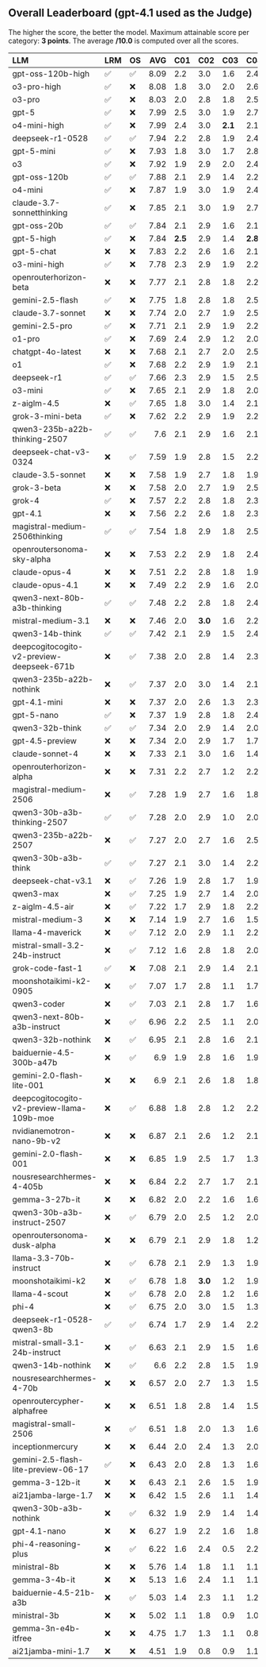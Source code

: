 ## Overall Leaderboard (gpt-4.1 used as the Judge)

The higher the score, the better the model.
Maximum attainable score per category: **3 points**.
The average **/10.0** is computed over all the scores.

| LLM                                        | LRM                | OS                 |   AVG | C01     | C02     | C03     | C04     | C05     | C06     | C07     | C08     | C09     | C10     | C11     | C12     | C13     |
|:-------------------------------------------|:-------------------|:-------------------|------:|:--------|:--------|:--------|:--------|:--------|:--------|:--------|:--------|:--------|:--------|:--------|:--------|:--------|
| gpt-oss-120b-high                          | :white_check_mark: | :white_check_mark: |  8.09 | 2.2     | 3.0     | 1.6     | 2.4     | 1.8     | 2.8     | 2.4     | **2.7** | 2.8     | 1.8     | **2.5** | 2.8     | 2.8     |
| o3-pro-high                                | :white_check_mark: | :x:                |  8.08 | 1.8     | 3.0     | 2.0     | 2.6     | 2.2     | 2.7     | 2.4     | 2.5     | 2.8     | 1.9     | 2.2     | 2.8     | 2.7     |
| o3-pro                                     | :white_check_mark: | :x:                |  8.03 | 2.0     | 2.8     | 1.8     | 2.5     | 2.1     | 2.8     | 2.5     | 2.5     | 2.9     | 1.8     | 2.2     | 2.7     | 2.7     |
| gpt-5                                      | :white_check_mark: | :x:                |  7.99 | 2.5     | 3.0     | 1.9     | 2.7     | 1.9     | 2.8     | 2.2     | 2.5     | 2.8     | 1.4     | 2.2     | 2.5     | 2.8     |
| o4-mini-high                               | :white_check_mark: | :x:                |  7.99 | 2.4     | 3.0     | **2.1** | 2.1     | 1.9     | **2.9** | 2.4     | 2.4     | 2.9     | 1.7     | 2.1     | 2.5     | 2.8     |
| deepseek-r1-0528                           | :white_check_mark: | :white_check_mark: |  7.94 | 2.2     | 2.8     | 1.9     | 2.4     | 1.8     | 2.8     | 2.5     | 2.6     | 2.8     | 1.4     | 2.2     | 2.8     | 2.7     |
| gpt-5-mini                                 | :white_check_mark: | :x:                |  7.93 | 1.8     | 3.0     | 1.7     | 2.8     | 1.6     | 2.9     | 2.5     | 2.3     | 2.9     | **1.9** | 2.2     | 2.7     | 2.7     |
| o3                                         | :white_check_mark: | :x:                |  7.92 | 1.9     | 2.9     | 2.0     | 2.4     | 1.6     | 2.8     | 2.5     | 2.4     | 2.8     | 1.8     | 2.3     | 2.7     | 2.8     |
| gpt-oss-120b                               | :white_check_mark: | :white_check_mark: |  7.88 | 2.1     | 2.9     | 1.4     | 2.2     | 2.1     | 2.9     | 2.5     | 2.5     | 2.8     | 1.5     | 2.4     | 2.8     | 2.8     |
| o4-mini                                    | :white_check_mark: | :x:                |  7.87 | 1.9     | 3.0     | 1.9     | 2.4     | 1.9     | 2.7     | 2.5     | 2.2     | 2.8     | 1.9     | 2.3     | 2.6     | 2.6     |
| claude-3.7-sonnetthinking                  | :white_check_mark: | :x:                |  7.85 | 2.1     | 3.0     | 1.9     | 2.7     | 1.9     | 2.8     | 2.5     | 2.2     | 2.8     | 1.4     | 2.2     | 2.6     | 2.7     |
| gpt-oss-20b                                | :white_check_mark: | :white_check_mark: |  7.84 | 2.1     | 2.9     | 1.6     | 2.1     | 1.8     | 2.8     | 2.5     | 2.6     | 2.9     | 1.6     | 2.4     | 2.6     | 2.7     |
| gpt-5-high                                 | :white_check_mark: | :x:                |  7.84 | **2.5** | 2.9     | 1.4     | **2.8** | 1.9     | 2.5     | 2.5     | 2.2     | 2.9     | 1.4     | 2.2     | 2.6     | 2.7     |
| gpt-5-chat                                 | :x:                | :x:                |  7.83 | 2.2     | 2.6     | 1.6     | 2.1     | **2.4** | 2.9     | **2.7** | 1.6     | 2.9     | 1.6     | 2.2     | 2.8     | 2.8     |
| o3-mini-high                               | :white_check_mark: | :x:                |  7.78 | 2.3     | 2.9     | 1.9     | 2.2     | 2.1     | 2.8     | 2.2     | 2.3     | 2.9     | 1.5     | 2.2     | 2.4     | 2.6     |
| openrouterhorizon-beta                     | :x:                | :x:                |  7.77 | 2.1     | 2.8     | 1.8     | 2.2     | 2.3     | 2.8     | 2.4     | 1.9     | 2.9     | 1.7     | 2.3     | 2.4     | 2.7     |
| gemini-2.5-flash                           | :white_check_mark: | :x:                |  7.75 | 1.8     | 2.8     | 1.8     | 2.5     | 2.0     | 2.6     | 2.5     | 2.2     | 2.8     | 1.9     | 2.2     | 2.3     | 2.7     |
| claude-3.7-sonnet                          | :x:                | :x:                |  7.74 | 2.0     | 2.7     | 1.9     | 2.5     | 1.8     | 2.5     | 2.4     | 2.4     | 2.9     | 1.8     | 2.0     | 2.6     | 2.7     |
| gemini-2.5-pro                             | :white_check_mark: | :x:                |  7.71 | 2.1     | 2.9     | 1.9     | 2.2     | 1.9     | 2.6     | 2.5     | 2.2     | 2.9     | 1.8     | 2.2     | 2.3     | 2.6     |
| o1-pro                                     | :white_check_mark: | :x:                |  7.69 | 2.4     | 2.9     | 1.2     | 2.0     | 2.0     | 2.9     | 2.5     | 2.5     | 2.8     | 1.7     | 2.2     | 2.4     | 2.5     |
| chatgpt-4o-latest                          | :x:                | :x:                |  7.68 | 2.1     | 2.7     | 2.0     | 2.5     | 1.9     | 2.8     | 2.5     | 1.6     | 2.7     | 1.4     | 2.4     | 2.5     | 2.7     |
| o1                                         | :white_check_mark: | :x:                |  7.68 | 2.2     | 2.9     | 1.9     | 2.1     | 2.0     | 2.5     | 2.5     | 2.4     | 2.8     | 1.6     | 2.0     | 2.4     | 2.7     |
| deepseek-r1                                | :white_check_mark: | :white_check_mark: |  7.66 | 2.3     | 2.9     | 1.5     | 2.5     | 1.4     | 2.9     | 2.5     | 2.2     | 2.9     | 1.6     | 2.2     | 2.5     | 2.7     |
| o3-mini                                    | :white_check_mark: | :x:                |  7.65 | 2.1     | 2.9     | 1.8     | 2.0     | 2.0     | 2.8     | 2.5     | 2.2     | 2.8     | 1.4     | 1.9     | 2.4     | 2.8     |
| z-aiglm-4.5                                | :x:                | :white_check_mark: |  7.65 | 1.8     | 3.0     | 1.4     | 2.1     | 2.2     | 2.9     | 2.2     | 2.3     | 2.8     | 1.7     | 2.1     | 2.6     | 2.7     |
| grok-3-mini-beta                           | :white_check_mark: | :x:                |  7.62 | 2.2     | 2.9     | 1.9     | 2.2     | 1.4     | 2.7     | 2.5     | 2.2     | 2.9     | 1.5     | 2.1     | 2.8     | 2.5     |
| qwen3-235b-a22b-thinking-2507              | :white_check_mark: | :white_check_mark: |  7.6  | 2.1     | 2.9     | 1.6     | 2.1     | 1.6     | 2.9     | 2.5     | 2.4     | 2.9     | 1.4     | 2.1     | **2.8** | 2.5     |
| deepseek-chat-v3-0324                      | :x:                | :white_check_mark: |  7.59 | 1.9     | 2.8     | 1.5     | 2.2     | 1.4     | 2.8     | 2.6     | 2.5     | 3.0     | 1.5     | 2.1     | 2.8     | 2.5     |
| claude-3.5-sonnet                          | :x:                | :x:                |  7.58 | 1.9     | 2.7     | 1.8     | 1.9     | 1.9     | 2.8     | 2.3     | 2.2     | 2.9     | 1.8     | 2.0     | 2.8     | 2.7     |
| grok-3-beta                                | :x:                | :x:                |  7.58 | 2.0     | 2.7     | 1.9     | 2.5     | 1.6     | 2.8     | 2.6     | 1.6     | 2.8     | 1.6     | 2.1     | 2.7     | 2.7     |
| grok-4                                     | :white_check_mark: | :x:                |  7.57 | 2.2     | 2.8     | 1.8     | 2.3     | 1.2     | 2.8     | 2.5     | 2.1     | 2.8     | 1.6     | 2.3     | 2.5     | 2.6     |
| gpt-4.1                                    | :x:                | :x:                |  7.56 | 2.2     | 2.6     | 1.8     | 2.3     | 2.2     | 2.8     | 2.4     | 1.6     | 2.8     | 1.2     | 2.3     | 2.8     | 2.6     |
| magistral-medium-2506thinking              | :white_check_mark: | :white_check_mark: |  7.54 | 1.8     | 2.9     | 1.8     | 2.5     | 1.4     | 2.8     | 2.5     | 2.2     | 2.8     | 1.3     | 2.2     | 2.6     | 2.6     |
| openroutersonoma-sky-alpha                 | :x:                | :x:                |  7.53 | 2.2     | 2.9     | 1.8     | 2.4     | 1.4     | 2.7     | 2.5     | 1.8     | 2.9     | 1.7     | 2.1     | 2.5     | 2.5     |
| claude-opus-4                              | :x:                | :x:                |  7.51 | 2.2     | 2.8     | 1.8     | 1.9     | 1.5     | 2.7     | 2.5     | 2.3     | 2.9     | 1.6     | 1.8     | 2.7     | 2.8     |
| claude-opus-4.1                            | :x:                | :x:                |  7.49 | 2.2     | 2.9     | 1.6     | 2.0     | 1.6     | 2.8     | 2.2     | 1.7     | 2.8     | 1.6     | 2.2     | 2.8     | 2.8     |
| qwen3-next-80b-a3b-thinking                | :white_check_mark: | :white_check_mark: |  7.48 | 2.2     | 2.8     | 1.8     | 2.4     | 1.3     | 2.5     | 2.5     | 2.2     | **3.0** | 1.6     | 2.0     | 2.4     | 2.5     |
| mistral-medium-3.1                         | :x:                | :x:                |  7.46 | 2.0     | **3.0** | 1.6     | 2.2     | 1.2     | 2.7     | 2.6     | 1.7     | 2.8     | 1.7     | 2.3     | 2.5     | 2.8     |
| qwen3-14b-think                            | :white_check_mark: | :white_check_mark: |  7.42 | 2.1     | 2.9     | 1.5     | 2.4     | 1.1     | 2.7     | 2.4     | 2.2     | 2.7     | 1.5     | 2.2     | 2.5     | 2.8     |
| deepcogitocogito-v2-preview-deepseek-671b  | :x:                | :white_check_mark: |  7.38 | 2.0     | 2.8     | 1.4     | 2.3     | 2.1     | 2.8     | 2.0     | 2.3     | 2.5     | 1.3     | 1.9     | 2.6     | 2.6     |
| qwen3-235b-a22b-nothink                    | :x:                | :white_check_mark: |  7.37 | 2.0     | 3.0     | 1.4     | 2.1     | 1.1     | 2.6     | 2.5     | 1.8     | 2.9     | **1.9** | 2.1     | 2.6     | 2.6     |
| gpt-4.1-mini                               | :x:                | :x:                |  7.37 | 2.0     | 2.6     | 1.3     | 2.3     | 1.6     | 2.8     | 2.3     | 2.2     | 2.8     | 1.1     | 2.2     | 2.7     | 2.6     |
| gpt-5-nano                                 | :white_check_mark: | :x:                |  7.37 | 1.9     | 2.8     | 1.8     | 2.4     | 0.9     | 2.9     | 2.5     | 2.0     | 2.9     | 1.4     | 1.9     | 2.6     | 2.7     |
| qwen3-32b-think                            | :white_check_mark: | :white_check_mark: |  7.34 | 2.0     | 2.9     | 1.4     | 2.0     | 1.6     | 2.8     | 2.5     | 1.4     | 2.9     | 1.6     | 2.3     | 2.5     | 2.7     |
| gpt-4.5-preview                            | :x:                | :x:                |  7.34 | 2.0     | 2.9     | 1.7     | 1.7     | 1.4     | 2.8     | 2.5     | 1.8     | 2.8     | 1.6     | 2.3     | 2.4     | 2.7     |
| claude-sonnet-4                            | :x:                | :x:                |  7.33 | 2.1     | 3.0     | 1.6     | 1.4     | 1.6     | 2.8     | 2.4     | 1.6     | 2.8     | 1.6     | 2.3     | 2.6     | 2.8     |
| openrouterhorizon-alpha                    | :x:                | :x:                |  7.31 | 2.2     | 2.7     | 1.2     | 2.2     | 2.0     | 2.8     | 2.4     | 1.0     | 2.9     | 1.4     | 2.3     | 2.6     | 2.8     |
| magistral-medium-2506                      | :x:                | :white_check_mark: |  7.28 | 1.9     | 2.7     | 1.6     | 1.8     | 1.4     | 2.9     | 2.4     | 1.8     | 2.9     | 1.8     | 2.1     | 2.5     | 2.6     |
| qwen3-30b-a3b-thinking-2507                | :white_check_mark: | :white_check_mark: |  7.28 | 2.0     | 2.9     | 1.0     | 2.0     | 1.6     | 2.8     | 2.4     | 2.5     | 2.8     | 1.4     | 2.0     | 2.4     | 2.6     |
| qwen3-235b-a22b-2507                       | :x:                | :white_check_mark: |  7.27 | 2.0     | 2.7     | 1.6     | 2.5     | 1.5     | 2.7     | 2.3     | 1.4     | 2.9     | 1.6     | 2.0     | 2.6     | 2.7     |
| qwen3-30b-a3b-think                        | :white_check_mark: | :white_check_mark: |  7.27 | 2.1     | 3.0     | 1.4     | 2.2     | 1.1     | 2.8     | 2.1     | 1.9     | 2.9     | 1.5     | 2.1     | 2.6     | 2.6     |
| deepseek-chat-v3.1                         | :x:                | :white_check_mark: |  7.26 | 1.9     | 2.8     | 1.7     | 1.9     | 1.2     | 2.8     | 2.2     | 2.5     | 2.8     | 1.3     | 2.3     | 2.3     | 2.6     |
| qwen3-max                                  | :x:                | :white_check_mark: |  7.25 | 1.9     | 2.7     | 1.4     | 2.0     | 1.9     | 2.9     | 2.2     | 1.7     | 2.8     | 1.2     | 2.1     | 2.6     | 2.7     |
| z-aiglm-4.5-air                            | :x:                | :white_check_mark: |  7.22 | 1.7     | 2.9     | 1.8     | 2.2     | 1.3     | 2.9     | 2.2     | 1.7     | 2.9     | 1.5     | 2.0     | 2.4     | 2.7     |
| mistral-medium-3                           | :x:                | :x:                |  7.14 | 1.9     | 2.7     | 1.6     | 1.5     | 1.4     | 2.9     | 2.5     | 1.4     | 2.9     | 1.4     | 2.2     | 2.6     | 2.8     |
| llama-4-maverick                           | :x:                | :white_check_mark: |  7.12 | 2.0     | 2.9     | 1.1     | 2.2     | 0.8     | 2.8     | 2.6     | 2.4     | 2.8     | 1.3     | 1.9     | 2.5     | 2.5     |
| mistral-small-3.2-24b-instruct             | :x:                | :white_check_mark: |  7.12 | 1.6     | 2.8     | 1.8     | 2.0     | 1.1     | 2.1     | 2.5     | 2.4     | 2.8     | 1.4     | 2.1     | 2.4     | 2.6     |
| grok-code-fast-1                           | :white_check_mark: | :x:                |  7.08 | 2.1     | 2.9     | 1.4     | 2.1     | 1.4     | 2.5     | 2.0     | 1.7     | 2.8     | 1.3     | 2.2     | 2.6     | 2.7     |
| moonshotaikimi-k2-0905                     | :x:                | :white_check_mark: |  7.07 | 1.7     | 2.8     | 1.1     | 1.7     | 1.6     | 2.7     | 2.4     | 2.5     | 2.6     | 1.4     | 2.2     | 2.3     | 2.6     |
| qwen3-coder                                | :x:                | :white_check_mark: |  7.03 | 2.1     | 2.8     | 1.7     | 1.6     | 1.4     | 2.7     | 2.2     | 1.7     | 2.9     | 1.4     | 1.9     | 2.5     | 2.5     |
| qwen3-next-80b-a3b-instruct                | :x:                | :white_check_mark: |  6.96 | 2.2     | 2.5     | 1.1     | 2.0     | 1.1     | 2.8     | 2.2     | 1.6     | 2.8     | 1.5     | 2.0     | 2.7     | 2.6     |
| qwen3-32b-nothink                          | :x:                | :white_check_mark: |  6.95 | 2.1     | 2.8     | 1.6     | 2.1     | 1.2     | 2.7     | 2.2     | 1.2     | 2.9     | 1.2     | 2.3     | 2.3     | 2.5     |
| baiduernie-4.5-300b-a47b                   | :x:                | :white_check_mark: |  6.9  | 1.9     | 2.8     | 1.6     | 1.9     | 1.4     | 2.9     | 2.1     | 1.0     | 2.8     | 1.5     | 1.9     | 2.6     | 2.7     |
| gemini-2.0-flash-lite-001                  | :x:                | :x:                |  6.9  | 2.1     | 2.6     | 1.8     | 1.8     | 1.5     | 2.9     | 2.5     | 1.1     | 2.8     | 1.4     | 1.9     | 1.9     | 2.5     |
| deepcogitocogito-v2-preview-llama-109b-moe | :x:                | :white_check_mark: |  6.88 | 1.8     | 2.8     | 1.2     | 2.2     | 1.4     | 2.4     | 2.6     | 1.5     | 2.6     | 1.3     | 1.9     | 2.5     | 2.6     |
| nvidianemotron-nano-9b-v2                  | :x:                | :x:                |  6.87 | 2.1     | 2.6     | 1.2     | 2.1     | 1.2     | 2.5     | 1.9     | 1.9     | 2.7     | 1.5     | 2.1     | 2.3     | 2.5     |
| gemini-2.0-flash-001                       | :x:                | :x:                |  6.85 | 1.9     | 2.5     | 1.7     | 1.3     | 1.1     | 2.9     | 2.1     | 2.4     | 2.9     | 1.2     | 2.1     | 2.3     | 2.4     |
| nousresearchhermes-4-405b                  | :x:                | :x:                |  6.84 | 2.2     | 2.7     | 1.7     | 2.1     | 1.1     | 2.5     | 2.2     | 0.7     | 2.9     | 1.2     | 2.2     | 2.2     | **2.9** |
| gemma-3-27b-it                             | :x:                | :x:                |  6.82 | 2.0     | 2.2     | 1.6     | 1.6     | 1.3     | 2.8     | 2.2     | 1.4     | 2.8     | 1.5     | 2.2     | 2.3     | 2.7     |
| qwen3-30b-a3b-instruct-2507                | :x:                | :white_check_mark: |  6.79 | 2.0     | 2.5     | 1.2     | 2.0     | 1.2     | 2.8     | 1.9     | 1.6     | 2.8     | 1.2     | 2.2     | 2.3     | 2.6     |
| openroutersonoma-dusk-alpha                | :x:                | :x:                |  6.79 | 2.1     | 2.9     | 1.8     | 1.2     | 1.2     | 2.2     | 2.5     | 1.1     | 2.8     | 1.6     | 2.1     | 2.3     | 2.8     |
| llama-3.3-70b-instruct                     | :x:                | :white_check_mark: |  6.78 | 2.1     | 2.9     | 1.3     | 1.9     | 0.9     | 2.7     | 2.2     | 1.5     | 2.9     | 1.3     | 2.0     | 2.4     | 2.5     |
| moonshotaikimi-k2                          | :x:                | :white_check_mark: |  6.78 | 1.8     | **3.0** | 1.2     | 1.9     | 1.0     | 2.3     | 2.3     | 1.6     | 2.9     | 1.2     | 2.0     | 2.4     | 2.7     |
| llama-4-scout                              | :x:                | :white_check_mark: |  6.78 | 2.0     | 2.8     | 1.2     | 1.6     | 1.0     | 2.8     | 2.4     | 1.3     | 2.6     | 1.4     | 2.2     | 2.5     | 2.5     |
| phi-4                                      | :x:                | :white_check_mark: |  6.75 | 2.0     | 3.0     | 1.5     | 1.3     | 1.1     | 2.6     | 2.6     | 1.4     | 2.7     | 1.4     | 1.6     | 2.5     | 2.7     |
| deepseek-r1-0528-qwen3-8b                  | :white_check_mark: | :white_check_mark: |  6.74 | 1.7     | 2.9     | 1.4     | 2.2     | 1.2     | 2.6     | 1.9     | 1.9     | 2.9     | 1.2     | 1.3     | 2.5     | 2.6     |
| mistral-small-3.1-24b-instruct             | :x:                | :white_check_mark: |  6.63 | 2.1     | 2.9     | 1.5     | 1.6     | 1.5     | 2.2     | 1.9     | 1.2     | 2.7     | 1.4     | 1.8     | 2.4     | 2.6     |
| qwen3-14b-nothink                          | :x:                | :white_check_mark: |  6.6  | 2.2     | 2.8     | 1.5     | 1.9     | 1.1     | 2.9     | 2.2     | 0.5     | 2.9     | 1.0     | 2.2     | 2.2     | 2.5     |
| nousresearchhermes-4-70b                   | :x:                | :x:                |  6.57 | 2.0     | 2.7     | 1.3     | 1.5     | 0.8     | 2.1     | 2.4     | 1.5     | 2.9     | 1.6     | 1.7     | 2.5     | 2.7     |
| openroutercypher-alphafree                 | :x:                | :x:                |  6.51 | 1.8     | 2.8     | 1.4     | 1.5     | 0.9     | 2.9     | 2.2     | 1.1     | 2.6     | 1.2     | 1.9     | 2.5     | 2.7     |
| magistral-small-2506                       | :x:                | :white_check_mark: |  6.51 | 1.8     | 2.0     | 1.3     | 1.6     | 0.8     | 2.2     | 2.4     | 1.9     | 2.9     | 1.3     | 2.0     | 2.4     | 2.8     |
| inceptionmercury                           | :x:                | :x:                |  6.44 | 2.0     | 2.4     | 1.3     | 2.0     | 1.2     | 2.0     | 2.4     | 0.9     | 2.8     | 1.2     | 1.9     | 2.2     | 2.6     |
| gemini-2.5-flash-lite-preview-06-17        | :white_check_mark: | :x:                |  6.43 | 2.0     | 2.8     | 1.3     | 1.6     | 1.1     | 2.2     | 2.3     | 0.8     | 2.9     | 1.4     | 1.8     | 2.3     | 2.7     |
| gemma-3-12b-it                             | :x:                | :x:                |  6.43 | 2.1     | 2.6     | 1.5     | 1.9     | 0.8     | 2.8     | 1.6     | 1.1     | 2.8     | 1.1     | 2.1     | 2.0     | 2.6     |
| ai21jamba-large-1.7                        | :x:                | :x:                |  6.42 | 1.5     | 2.6     | 1.1     | 1.4     | 1.6     | 2.1     | 2.5     | 1.0     | 2.9     | 1.5     | 2.0     | 2.2     | 2.6     |
| qwen3-30b-a3b-nothink                      | :x:                | :white_check_mark: |  6.32 | 1.9     | 2.9     | 1.4     | 1.4     | 0.9     | 2.8     | 1.9     | 1.1     | 2.7     | 1.4     | 1.9     | 2.1     | 2.3     |
| gpt-4.1-nano                               | :x:                | :x:                |  6.27 | 1.9     | 2.2     | 1.6     | 1.8     | 0.8     | 2.2     | 1.7     | 1.0     | 2.9     | 1.6     | 1.6     | 2.6     | 2.6     |
| phi-4-reasoning-plus                       | :x:                | :white_check_mark: |  6.22 | 1.6     | 2.4     | 0.5     | 2.2     | 1.6     | 2.3     | 2.1     | 1.6     | 2.6     | 1.1     | 1.6     | 2.2     | 2.4     |
| ministral-8b                               | :x:                | :x:                |  5.76 | 1.4     | 1.8     | 1.1     | 1.1     | 1.3     | 2.6     | 2.1     | 1.2     | 2.8     | 1.4     | 1.9     | 1.9     | 1.9     |
| gemma-3-4b-it                              | :x:                | :x:                |  5.13 | 1.6     | 2.4     | 1.1     | 1.1     | 0.7     | 2.2     | 2.1     | 1.0     | 1.9     | 1.0     | 1.6     | 1.4     | 2.0     |
| baiduernie-4.5-21b-a3b                     | :x:                | :white_check_mark: |  5.03 | 1.4     | 2.3     | 1.1     | 1.2     | 0.9     | 2.1     | 1.2     | 0.5     | 2.6     | 1.0     | 1.4     | 1.7     | 2.0     |
| ministral-3b                               | :x:                | :x:                |  5.02 | 1.1     | 1.8     | 0.9     | 1.0     | 0.6     | 2.6     | 1.4     | 0.6     | 2.6     | 1.2     | 1.8     | 1.9     | 2.0     |
| gemma-3n-e4b-itfree                        | :x:                | :x:                |  4.75 | 1.7     | 1.3     | 1.1     | 0.8     | 0.9     | 2.1     | 1.6     | 0.7     | 2.6     | 1.0     | 1.8     | 1.6     | 1.4     |
| ai21jamba-mini-1.7                         | :x:                | :x:                |  4.51 | 1.9     | 0.8     | 0.9     | 1.1     | 0.7     | 1.9     | 1.0     | 0.8     | 2.0     | 0.8     | 1.6     | 1.9     | 2.0     |